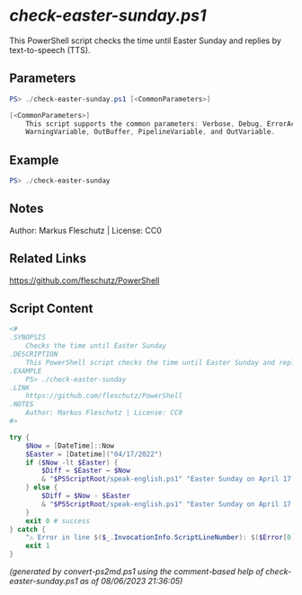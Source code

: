 *check-easter-sunday.ps1*
================

This PowerShell script checks the time until Easter Sunday and replies by text-to-speech (TTS).

Parameters
----------
```powershell
PS> ./check-easter-sunday.ps1 [<CommonParameters>]

[<CommonParameters>]
    This script supports the common parameters: Verbose, Debug, ErrorAction, ErrorVariable, WarningAction, 
    WarningVariable, OutBuffer, PipelineVariable, and OutVariable.
```

Example
-------
```powershell
PS> ./check-easter-sunday

```

Notes
-----
Author: Markus Fleschutz | License: CC0

Related Links
-------------
https://github.com/fleschutz/PowerShell

Script Content
--------------
```powershell
<#
.SYNOPSIS
	Checks the time until Easter Sunday
.DESCRIPTION
	This PowerShell script checks the time until Easter Sunday and replies by text-to-speech (TTS).
.EXAMPLE
	PS> ./check-easter-sunday
.LINK
	https://github.com/fleschutz/PowerShell
.NOTES
	Author: Markus Fleschutz | License: CC0
#>

try {
	$Now = [DateTime]::Now
	$Easter = [Datetime]("04/17/2022")
	if ($Now -lt $Easter) {
		$Diff = $Easter – $Now
		& "$PSScriptRoot/speak-english.ps1" "Easter Sunday on April 17 is in $($Diff.Days) days."
	} else {
		$Diff = $Now - $Easter
		& "$PSScriptRoot/speak-english.ps1" "Easter Sunday on April 17 was $($Diff.Days) days ago."
	}
	exit 0 # success
} catch {
	"⚠️ Error in line $($_.InvocationInfo.ScriptLineNumber): $($Error[0])"
	exit 1
}
```

*(generated by convert-ps2md.ps1 using the comment-based help of check-easter-sunday.ps1 as of 08/06/2023 21:36:05)*
